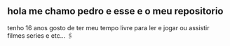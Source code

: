 ## hola me chamo pedro e esse e o meu repositorio

tenho 16 anos
gosto de ter meu tempo livre para ler e jogar ou assistir filmes series e etc... 🖇️


